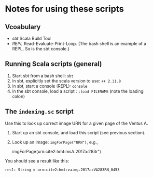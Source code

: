 # Notes for using these scripts


## Vcoabulary

- *sbt* Scala Build Tool
- *REPL* Read-Evaluate-Print-Loop.  (The bash shell is an example of a REPL.  So is the sbt console.)


## Running Scala scripts (general)

1. Start sbt from a bash shell: `sbt`
2. In sbt, explicitly set the scala version to use:  `++ 2.11.8`
3. In sbt, start a console (REPL):  `console`
4. In the sbt console, load a script : `:load FILENAME` (note the loading colon)


## The `indexing.sc` script

Use this to look up correct image URN for a given page of the Ventus A.

1. Start up an sbt console, and load this script (see previous section).
2. Look up an image:  `imgForPage("URN")`, e.g.,

    imgForPage(urn:cite2:hmt:msA.2017a:283r")

You should see a result like this:

    res1: String = urn:cite2:hmt:vaimg.2017a:VA283RN_0453
